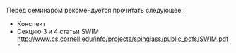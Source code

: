 Перед семинаром рекомендуется прочитать следующее:

- Конспект
- Секцию 3 и 4 статьи SWIM  http://www.cs.cornell.edu/info/projects/spinglass/public_pdfs/SWIM.pdf"
